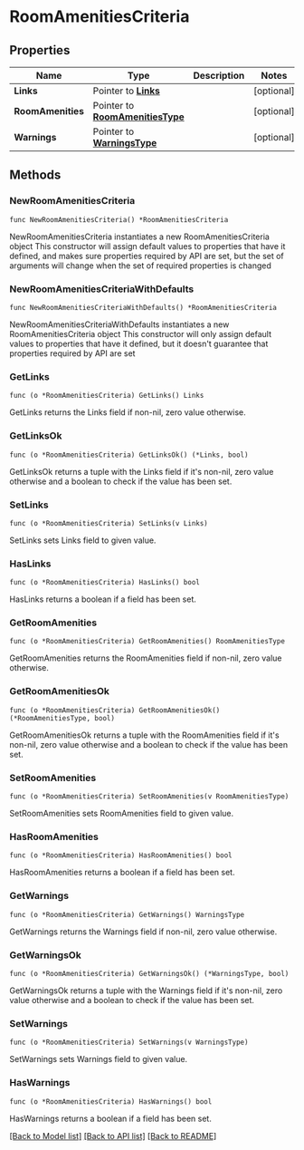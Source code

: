 # RoomAmenitiesCriteria

## Properties

Name | Type | Description | Notes
------------ | ------------- | ------------- | -------------
**Links** | Pointer to [**Links**](Links.md) |  | [optional] 
**RoomAmenities** | Pointer to [**RoomAmenitiesType**](RoomAmenitiesType.md) |  | [optional] 
**Warnings** | Pointer to [**WarningsType**](WarningsType.md) |  | [optional] 

## Methods

### NewRoomAmenitiesCriteria

`func NewRoomAmenitiesCriteria() *RoomAmenitiesCriteria`

NewRoomAmenitiesCriteria instantiates a new RoomAmenitiesCriteria object
This constructor will assign default values to properties that have it defined,
and makes sure properties required by API are set, but the set of arguments
will change when the set of required properties is changed

### NewRoomAmenitiesCriteriaWithDefaults

`func NewRoomAmenitiesCriteriaWithDefaults() *RoomAmenitiesCriteria`

NewRoomAmenitiesCriteriaWithDefaults instantiates a new RoomAmenitiesCriteria object
This constructor will only assign default values to properties that have it defined,
but it doesn't guarantee that properties required by API are set

### GetLinks

`func (o *RoomAmenitiesCriteria) GetLinks() Links`

GetLinks returns the Links field if non-nil, zero value otherwise.

### GetLinksOk

`func (o *RoomAmenitiesCriteria) GetLinksOk() (*Links, bool)`

GetLinksOk returns a tuple with the Links field if it's non-nil, zero value otherwise
and a boolean to check if the value has been set.

### SetLinks

`func (o *RoomAmenitiesCriteria) SetLinks(v Links)`

SetLinks sets Links field to given value.

### HasLinks

`func (o *RoomAmenitiesCriteria) HasLinks() bool`

HasLinks returns a boolean if a field has been set.

### GetRoomAmenities

`func (o *RoomAmenitiesCriteria) GetRoomAmenities() RoomAmenitiesType`

GetRoomAmenities returns the RoomAmenities field if non-nil, zero value otherwise.

### GetRoomAmenitiesOk

`func (o *RoomAmenitiesCriteria) GetRoomAmenitiesOk() (*RoomAmenitiesType, bool)`

GetRoomAmenitiesOk returns a tuple with the RoomAmenities field if it's non-nil, zero value otherwise
and a boolean to check if the value has been set.

### SetRoomAmenities

`func (o *RoomAmenitiesCriteria) SetRoomAmenities(v RoomAmenitiesType)`

SetRoomAmenities sets RoomAmenities field to given value.

### HasRoomAmenities

`func (o *RoomAmenitiesCriteria) HasRoomAmenities() bool`

HasRoomAmenities returns a boolean if a field has been set.

### GetWarnings

`func (o *RoomAmenitiesCriteria) GetWarnings() WarningsType`

GetWarnings returns the Warnings field if non-nil, zero value otherwise.

### GetWarningsOk

`func (o *RoomAmenitiesCriteria) GetWarningsOk() (*WarningsType, bool)`

GetWarningsOk returns a tuple with the Warnings field if it's non-nil, zero value otherwise
and a boolean to check if the value has been set.

### SetWarnings

`func (o *RoomAmenitiesCriteria) SetWarnings(v WarningsType)`

SetWarnings sets Warnings field to given value.

### HasWarnings

`func (o *RoomAmenitiesCriteria) HasWarnings() bool`

HasWarnings returns a boolean if a field has been set.


[[Back to Model list]](../README.md#documentation-for-models) [[Back to API list]](../README.md#documentation-for-api-endpoints) [[Back to README]](../README.md)


